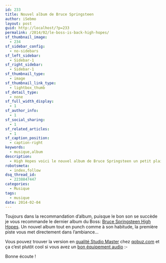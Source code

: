 ```yaml
---
id: 233
title: Nouvel album de Bruce Springsteen
author: iSebmo
layout: post
guid: http://localhost/?p=233
permalink: /2014/02/le-boss-is-back-high-hopes/
sf_thumbnail_image:
  - 234
sf_sidebar_config:
  - no-sidebars
sf_left_sidebar:
  - Sidebar-1
sf_right_sidebar:
  - Sidebar-1
sf_thumbnail_type:
  - image
sf_thumbnail_link_type:
  - lightbox_thumb
sf_detail_type:
  - none
sf_full_width_display:
  - 1
sf_author_info:
  - 1
sf_social_sharing:
  - 1
sf_related_articles:
  - 1
sf_caption_position:
  - caption-right
keywords:
  - musique,album
description:
  - High Hopes voici le nouvel album de Bruce Springsteen un petit plaisir pour les oreilles et du punch pour commencer vos journées par ce temps tout triste...
robotsmeta:
  - index,follow
dsq_thread_id:
  - 2238847447
categories:
  - Musique
tags:
  - musique
date: 2014-02-04
---
```

Toujours dans la recommandation d&rsquo;album, puisque le bon son se succède je vous recommande le dernier album du Boss: <a href="http://www.amazon.fr/gp/product/B00H317OF8/ref=as_li_ss_tl?ie=UTF8&camp=1642&creative=19458&creativeASIN=B00H317OF8&linkCode=as2&tag=tfadafr-21" target="_blank">Bruce Springsteen High Hopes</a>. Un nouvel album tout en punch comme à son habitude, la première piste vous met directement dans l&rsquo;ambiance&#8230;

Vous pouvez trouver la version en <a href="http://www.qobuz.com/album/high-hopes-bruce-springsteen/0886444331043?qref=dac_4" target="_blank">qualité Studio Master</a> chez <a href="http://www.qobuz.com" target="_blank">qobuz.com</a> et ça c&rsquo;est plutôt cool si vous avez un <a title="Rega et enceintes elipson" href="http://localhost/2014/01/rega-et-enceintes-elipson/" target="_blank">bon équipement audio</a> <img src="http://localhost/wp-includes/images/smilies/simple-smile.png" alt=":-)" class="wp-smiley" style="height: 1em; max-height: 1em;" />

Bonne écoute !